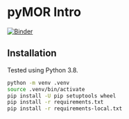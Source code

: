 # pyMOR Intro

[![Binder](https://mybinder.org/badge_logo.svg)](https://mybinder.org/v2/gh/pmli/pymor-intro/HEAD)

## Installation

Tested using Python 3.8.

```bash
python -m venv .venv
source .venv/bin/activate
pip install -U pip setuptools wheel
pip install -r requirements.txt
pip install -r requirements-local.txt
```
